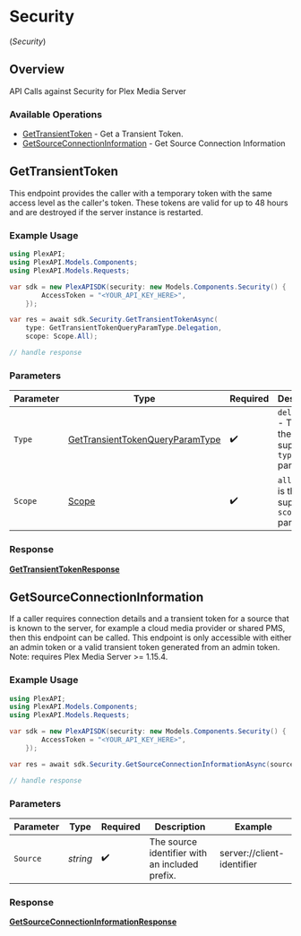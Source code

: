 # Security
(*Security*)

## Overview

API Calls against Security for Plex Media Server


### Available Operations

* [GetTransientToken](#gettransienttoken) - Get a Transient Token.
* [GetSourceConnectionInformation](#getsourceconnectioninformation) - Get Source Connection Information

## GetTransientToken

This endpoint provides the caller with a temporary token with the same access level as the caller's token. These tokens are valid for up to 48 hours and are destroyed if the server instance is restarted.


### Example Usage

```csharp
using PlexAPI;
using PlexAPI.Models.Components;
using PlexAPI.Models.Requests;

var sdk = new PlexAPISDK(security: new Models.Components.Security() {
        AccessToken = "<YOUR_API_KEY_HERE>",
    });

var res = await sdk.Security.GetTransientTokenAsync(
    type: GetTransientTokenQueryParamType.Delegation,
    scope: Scope.All);

// handle response
```

### Parameters

| Parameter                                                                                   | Type                                                                                        | Required                                                                                    | Description                                                                                 |
| ------------------------------------------------------------------------------------------- | ------------------------------------------------------------------------------------------- | ------------------------------------------------------------------------------------------- | ------------------------------------------------------------------------------------------- |
| `Type`                                                                                      | [GetTransientTokenQueryParamType](../../Models/Requests/GetTransientTokenQueryParamType.md) | :heavy_check_mark:                                                                          | `delegation` - This is the only supported `type` parameter.                                 |
| `Scope`                                                                                     | [Scope](../../Models/Requests/Scope.md)                                                     | :heavy_check_mark:                                                                          | `all` - This is the only supported `scope` parameter.                                       |


### Response

**[GetTransientTokenResponse](../../Models/Requests/GetTransientTokenResponse.md)**


## GetSourceConnectionInformation

If a caller requires connection details and a transient token for a source that is known to the server, for example a cloud media provider or shared PMS, then this endpoint can be called. This endpoint is only accessible with either an admin token or a valid transient token generated from an admin token.
Note: requires Plex Media Server >= 1.15.4.


### Example Usage

```csharp
using PlexAPI;
using PlexAPI.Models.Components;
using PlexAPI.Models.Requests;

var sdk = new PlexAPISDK(security: new Models.Components.Security() {
        AccessToken = "<YOUR_API_KEY_HERE>",
    });

var res = await sdk.Security.GetSourceConnectionInformationAsync(source: "server://client-identifier");

// handle response
```

### Parameters

| Parameter                                      | Type                                           | Required                                       | Description                                    | Example                                        |
| ---------------------------------------------- | ---------------------------------------------- | ---------------------------------------------- | ---------------------------------------------- | ---------------------------------------------- |
| `Source`                                       | *string*                                       | :heavy_check_mark:                             | The source identifier with an included prefix. | server://client-identifier                     |


### Response

**[GetSourceConnectionInformationResponse](../../Models/Requests/GetSourceConnectionInformationResponse.md)**

